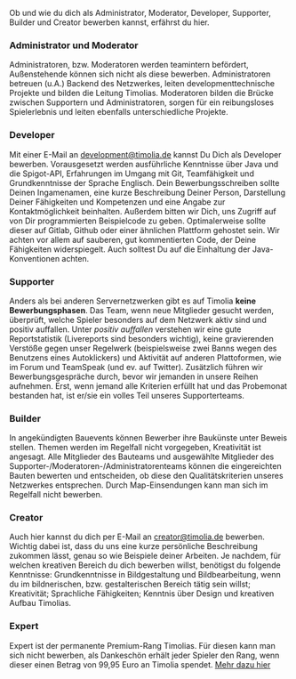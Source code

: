 Ob und wie du dich als Administrator, Moderator, Developer, Supporter, Builder und Creator bewerben kannst, erfährst du hier.

### Administrator und Moderator
Administratoren, bzw. Moderatoren werden teamintern befördert, Außenstehende können sich nicht als diese bewerben. Administratoren betreuen 
(u.A.) Backend des Netzwerkes, leiten developmenttechnische Projekte und bilden die Leitung Timolias. Moderatoren bilden die Brücke zwischen 
Supportern und Administratoren, sorgen für ein reibungsloses Spielerlebnis und leiten ebenfalls unterschiedliche Projekte.

### Developer
Mit einer E-Mail an <a href="mailto:development@timolia.de">development@timolia.de</a> kannst Du Dich als Developer bewerben. 
Vorausgesetzt werden ausführliche Kenntnisse über Java und die Spigot-API, Erfahrungen im Umgang mit Git, Teamfähigkeit und 
Grundkenntnisse der Sprache Englisch. Dein Bewerbungsschreiben sollte Deinen Ingamenamen, eine kurze Beschreibung Deiner Person, Darstellung 
Deiner Fähigkeiten und Kompetenzen und eine Angabe zur Kontaktmöglichkeit beinhalten. 
Außerdem bitten wir Dich, uns Zugriff auf von Dir programmierten Beispielcode zu geben. Optimalerweise sollte dieser auf Gitlab, Github 
oder einer ähnlichen Plattform gehostet sein. Wir achten vor allem auf sauberen, gut kommentierten Code, der Deine Fähigkeiten widerspiegelt. 
Auch solltest Du auf die Einhaltung der Java-Konventionen achten.

### Supporter
Anders als bei anderen Servernetzwerken gibt es auf Timolia <b>keine Bewerbungsphasen</b>. Das Team, wenn neue Mitglieder gesucht werden, 
überprüft, welche Spieler besonders auf dem Netzwerk aktiv sind und positiv auffallen. Unter <i>positiv auffallen</i> verstehen wir eine 
gute Reportstatistik (Livereports sind besonders wichtig), keine gravierenden Verstöße gegen unser Regelwerk (beispielsweise zwei Banns 
wegen des Benutzens eines Autoklickers) und Aktivität auf anderen Plattoformen, wie im Forum und TeamSpeak (und ev. auf Twitter). 
Zusätzlich führen wir Bewerbungsgespräche durch, bevor wir jemanden in unsere Reihen aufnehmen. Erst, wenn jemand alle Kriterien erfüllt hat 
und das Probemonat bestanden hat, ist er/sie ein volles Teil unseres Supporterteams.

### Builder
In angekündigten Bauevents können Bewerber ihre Baukünste unter Beweis stellen. Themen werden im Regelfall nicht vorgegeben, Kreativität 
ist angesagt. Alle Mitglieder des Bauteams und ausgewählte Mitglieder des Supporter-/Moderatoren-/Administratorenteams können die eingereichten 
Bauten bewerten und entscheiden, ob diese den Qualitätskriterien unseres Netzwerkes entsprechen. Durch Map-Einsendungen kann man 
sich im Regelfall nicht bewerben.

### Creator
Auch hier kannst du dich per E-Mail an <a href="mailto:creator@timolia.de">creator@timolia.de</a> bewerben. Wichtig dabei ist, 
dass du uns eine kurze persönliche Beschreibung zukommen lässt, genau so wie Beispiele deiner Arbeiten. Je nachdem, für welchen kreativen 
Bereich du dich bewerben willst, benötigst du folgende Kenntnisse: Grundkenntnisse in Bildgestaltung und Bildbearbeitung, wenn du im 
bildnerischen, bzw. gestalterischen Bereich tätig sein willst; Kreativität; Sprachliche Fähigkeiten; Kenntnis über Design und 
kreativen Aufbau Timolias.

### Expert
Expert ist der permanente Premium-Rang Timolias. Für diesen kann man sich nicht bewerben, als Dankeschön erhält jeder Spieler den Rang, 
wenn dieser einen Betrag von 99,95 Euro an Timolia spendet. [Mehr dazu hier](/premium/)